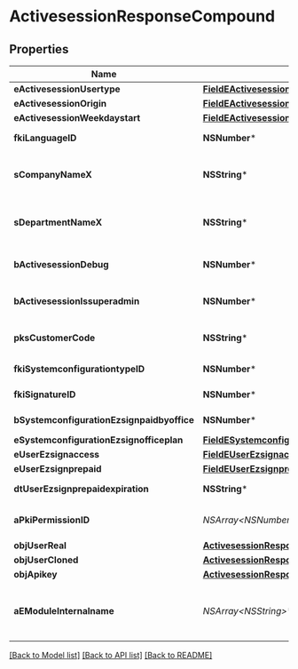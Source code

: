 # ActivesessionResponseCompound

## Properties
Name | Type | Description | Notes
------------ | ------------- | ------------- | -------------
**eActivesessionUsertype** | [**FieldEActivesessionUsertype***](FieldEActivesessionUsertype.md) |  | 
**eActivesessionOrigin** | [**FieldEActivesessionOrigin***](FieldEActivesessionOrigin.md) |  | 
**eActivesessionWeekdaystart** | [**FieldEActivesessionWeekdaystart***](FieldEActivesessionWeekdaystart.md) |  | 
**fkiLanguageID** | **NSNumber*** | The unique ID of the Language.  Valid values:  |Value|Description| |-|-| |1|French| |2|English| | 
**sCompanyNameX** | **NSString*** | The Name of the Company in the language of the requester | 
**sDepartmentNameX** | **NSString*** | The Name of the Department in the language of the requester | 
**bActivesessionDebug** | **NSNumber*** | Whether the active session is in debug or not | 
**bActivesessionIssuperadmin** | **NSNumber*** | Whether the active session is superadmin or not | 
**pksCustomerCode** | **NSString*** | The customer code assigned to your account | 
**fkiSystemconfigurationtypeID** | **NSNumber*** | The unique ID of the Systemconfigurationtype | 
**fkiSignatureID** | **NSNumber*** | The unique ID of the Signature | [optional] 
**bSystemconfigurationEzsignpaidbyoffice** | **NSNumber*** | Whether if Ezsign is paid by the company or not | [optional] 
**eSystemconfigurationEzsignofficeplan** | [**FieldESystemconfigurationEzsignofficeplan***](FieldESystemconfigurationEzsignofficeplan.md) |  | [optional] 
**eUserEzsignaccess** | [**FieldEUserEzsignaccess***](FieldEUserEzsignaccess.md) |  | 
**eUserEzsignprepaid** | [**FieldEUserEzsignprepaid***](FieldEUserEzsignprepaid.md) |  | [optional] 
**dtUserEzsignprepaidexpiration** | **NSString*** | The eZsign prepaid expiration date | [optional] 
**aPkiPermissionID** | **NSArray&lt;NSNumber*&gt;*** | An array of permissions granted to the user or api key | 
**objUserReal** | [**ActivesessionResponseCompoundUser***](ActivesessionResponseCompoundUser.md) |  | 
**objUserCloned** | [**ActivesessionResponseCompoundUser***](ActivesessionResponseCompoundUser.md) |  | [optional] 
**objApikey** | [**ActivesessionResponseCompoundApikey***](ActivesessionResponseCompoundApikey.md) |  | [optional] 
**aEModuleInternalname** | **NSArray&lt;NSString*&gt;*** | An Array of Registered modules.  These are the modules that are Licensed to be used by the User or the API Key. | 

[[Back to Model list]](../README.md#documentation-for-models) [[Back to API list]](../README.md#documentation-for-api-endpoints) [[Back to README]](../README.md)


